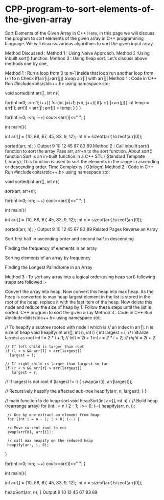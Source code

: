 # CPP-program-to-sort-elements-of-the-given-array

Sort Elements of the Given Array in C++
Here, in this page we will discuss the program to sort elements of the given array in C++ programming language. We will discuss various algorithms to sort the given input array.

Method Discussed :
Method 1 : Using Naive Approach.
Method 2 :Using inbuilt sort() function.
Method 3 : Using heap sort.
Let’s discuss above methods one by one,

Method 1 :
Run a loop from 0 to n-1
Inside that loop run another loop from i+1 to n
Check if(arr[i]>arr[j])
Swap arr[i] with arr[j]
Method 1 : Code in C++
Run
#include<bits/stdc++.h>
using namespace std;

void sorted(int arr[], int n){

  for(int i=0; i<n-1; i++){
     for(int j=i+1; j<n; j++){ if(arr[i]>arr[j]){
             int temp = arr[i];
             arr[i] = arr[j];
             arr[j] = temp;
          }
     }
   }

   for(int i=0; i<n; i++)
      cout<<arr[i]<<" ";
}

int main(){

   int arr[] = {10, 89, 67, 45, 83, 9, 12};
   int n = sizeof(arr)/sizeof(arr[0]);

   sorted(arr, n);
}
Output
9 10 12 45 67 83 89
Method 2 :
Call inbuilt sort() function to sort the array
Pass arr, arr+n to the sort function.
About sort() function
Sort is an in-built function in a C++ STL ( Standard Template Library).
This function is used to sort the elements in the range in ascending or descending order.
Time Complexity : O(nlogn)
Method 2 : Code in C++
Run
#include<bits/stdc++.h>
using namespace std;

void sorted(int arr[], int n){

   sort(arr, arr+n);

   for(int i=0; i<n; i++)
      cout<<arr[i]<<" ";
}

int main(){

   int arr[] = {10, 89, 67, 45, 83, 9, 12};
   int n = sizeof(arr)/sizeof(arr[0]);

   sorted(arr, n);
}
Output
9 10 12 45 67 83 89
Related Pages
Reverse an Array

Sort first half in ascending order and second half in descending

Finding the frequency of elements in an array

Sorting elements of an array by frequency

Finding the Longest Palindrome in an Array

Method 3 :
To sort any array into a logical order(using heap sort) following steps are followed :-

Convert the array into heap.
Now convert this heap into max heap.
As the heap is converted to max heap largest element in the list is stored in the root of the heap, replace it with the last item of the heap.
Now delete this node and reduce the size of heap by 1.
Follow these steps until the list is sorted.
C++ program to sort the given array
Method 3 : Code in C++
Run
#include<bits/stdc++.h>
using namespace std;

// To heapify a subtree rooted with node i which is
// an index in arr[]. n is size of heap
void heapify(int arr[], int n, int i)
{
    int largest = i; // Initialize largest as root
    int l = 2 * i + 1; // left = 2*i + 1
    int r = 2 * i + 2; // right = 2*i + 2

    // If left child is larger than root
    if (l < n && arr[l] > arr[largest])
      largest = l;

    // If right child is larger than largest so far
    if (r < n && arr[r] > arr[largest])
       largest = r;

   // If largest is not root
   if (largest != i) {
     swap(arr[i], arr[largest]);

   // Recursively heapify the affected sub-tree
   heapify(arr, n, largest);
  }
}

// main function to do heap sort
void heapSort(int arr[], int n)
{
     // Build heap (rearrange array)
    for (int i = n / 2 - 1; i >= 0; i--)
      heapify(arr, n, i);

     // One by one extract an element from heap
     for (int i = n - 1; i > 0; i--) {
    
     // Move current root to end
     swap(arr[0], arr[i]);

     // call max heapify on the reduced heap
     heapify(arr, i, 0);
   }

   for(int i=0; i<n; i++)
      cout<<arr[i]<<" ";
}

int main(){

   int arr[] = {10, 89, 67, 45, 83, 9, 12};
   int n = sizeof(arr)/sizeof(arr[0]);

   heapSort(arr, n);
}
Output
9 10 12 45 67 83 89

